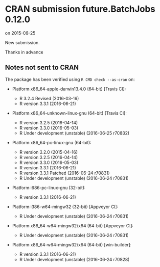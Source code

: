 # CRAN submission future.BatchJobs 0.12.0
on 2015-06-25

New submission.

Thanks in advance


## Notes not sent to CRAN
The package has been verified using `R CMD check --as-cran` on:

* Platform x86_64-apple-darwin13.4.0 (64-bit) [Travis CI]:
  - R 3.2.4 Revised (2016-03-16)
  - R version 3.3.1 (2016-06-21)
  
* Platform x86_64-unknown-linux-gnu (64-bit) [Travis CI]:
  - R version 3.2.5 (2016-04-14)
  - R version 3.3.0 (2016-05-03)
  - R Under development (unstable) (2016-06-25 r70832)

* Platform x86_64-pc-linux-gnu (64-bit):
  - R version 3.2.0 (2015-04-16)
  - R version 3.2.5 (2016-04-14)
  - R version 3.3.0 (2016-05-03)
  - R version 3.3.1 (2016-06-21)
  - R version 3.3.1 Patched (2016-06-24 r70831)
  - R Under development (unstable) (2016-06-24 r70831)

* Platform i686-pc-linux-gnu (32-bit):
  - R version 3.3.1 (2016-06-21)
 
* Platform i386-w64-mingw32 (32-bit) [Appveyor CI]:
  - R Under development (unstable) (2016-06-24 r70831)

* Platform x86_64-w64-mingw32/x64 (64-bit) [Appveyor CI]:
  - R Under development (unstable) (2016-06-24 r70831)

* Platform x86_64-w64-mingw32/x64 (64-bit) [win-builder]:
  - R version 3.3.1 (2016-06-21)
  - R Under development (unstable) (2016-06-24 r70828)
